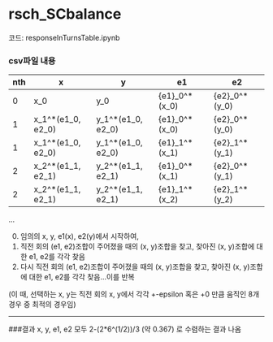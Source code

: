 # rsch_SCbalance

코드: responseInTurnsTable.ipynb

### csv파일 내용
|nth|x                   |y                   |  e1          |e2            |
|---|--------------------|--------------------|--------------|--------------|
|0  |x_0                 |y_0                 |{e1}_0^*(x_0) |{e2}_0^*(y_0)|
|1  |x_1^*(e1_0, e2_0)   | y_1^*(e1_0, e2_0)  |{e1}_0^*(x_0) |{e2}_0^*(y_0)|
|1  |x_1^*(e1_0, e2_0)   | y_1^*(e1_0, e2_0)  |{e1}_1^*(x_1) |{e2}_1^*(y_1)|
|2  |x_2^*(e1_1, e2_1)   | y_2^*(e1_1, e2_1)  |{e1}_0^*(x_1) |{e2}_0^*(y_1)|
|2  |x_2^*(e1_1, e2_1)   | y_2^*(e1_1, e2_1)  |{e1}_1^*(x_2) |{e2}_1^*(y_2)|
...

0. 임의의 x, y, e1(x), e2(y)에서 시작하여, 
1. 직전 회의 (e1, e2)조합이 주어졌을 때의 (x, y)조합을 찾고, 찾아진 (x, y)조합에 대한 e1, e2를 각각 찾음
2. 다시 직전 회의 (e1, e2)조합이 주어졌을 때의 (x, y)조합을 찾고, 찾아진 (x, y)조합에 대한 e1, e2를 각각 찾음...이를 반복

(이 때, 선택하는 x, y는 직전 회의 x, y에서 각각 +-epsilon 혹은 +0 만큼 움직인 8개 경우 중 최적의 경우임)

----
###결과
x, y, e1, e2 모두 2-(2*6^(1/2))/3 (약 0.367) 로 수렴하는 결과 나옴

